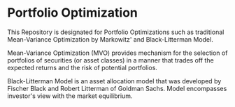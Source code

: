 # Portfolio Optimization  
This Repository is designated for Portfolio Optimizations such as traditional Mean-Variance Optimization by Markowitz' and Black-Litterman Model.

Mean-Variance Optimization (MVO) provides mechanism for the selection of portfolios of securities (or asset classes) in a manner that trades off the expected returns and the risk of potential portfolios.

Black-Litterman Model is an asset allocation model that was developed by Fischer Black and Robert Litterman of Goldman Sachs. Model encompasses investor's view with the market equilibrium.
